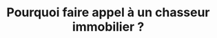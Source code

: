 ---
title: Pourquoi faire appel à un chasseur immobilier ?
description: Description à compléter.
category: 
position: 001
question: Pourquoi faire appel à un chasseur immobilier ?
answer: |-
    La recherche efficace d'un appartement ou d'une maison requiert organisation, temps et implication personnelle. En confiant cette mission à un chasseur immobilier, on bénéficie d'un gain de temps, d'économies potentielles et d'une tranquillité d'esprit accrue. Le chasseur immobilier devient un allié essentiel en prenant en charge l'intégralité du processus d'achat immobilier pour son client.  
      
    En préparation du projet, le chasseur immobilier évalue la faisabilité et confirme le financement avec l'acheteur, établissant des liens avec un courtier si nécessaire. En collaboration avec le client, il élabore un cahier des charges précis, recherche, évalue et sélectionne les biens immobiliers susceptibles d'intéresser l'acheteur. Avant de proposer des visites, le chasseur immobilier qualifie les annonces en vérifiant des éléments non mentionnés, visite les biens avec le client, recueille et vérifie les diagnostics, les procès-verbaux d'assemblée générale, etc., et rédige les comptes-rendus de visite.  
      
    Parallèlement à l'évolution de la mission, le chasseur immobilier facilite les communications entre son client acheteur et les intervenants nécessaires, assurant ainsi la fluidité globale du projet (courtier, notaire, entrepreneurs de travaux, architecte d'intérieur, etc.).
featured_image: 
---